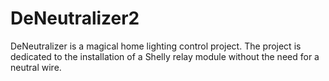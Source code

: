 # DeNeutralizer2
DeNeutralizer is a magical home lighting control project. The project is dedicated to the installation of a Shelly relay module without the need for a neutral wire.
